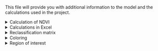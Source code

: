 This file will provide you with additional information to the model and the calculations used in the project. 

<details>
  <summary>Calculation of NDVI</summary>
<br/>

  The formula for the NDVI we calculated with is (A-B)/(A+B). A and B are the clipped and reprojected bands of the Sentinel 2 dataset accordingly.

</details>

<details>
  <summary>Calculations in Excel</summary>
<br/>
  
Input values are the frequency of pixels in a class (like "class 3 = 600.000" means that there are as many pixels having a value inside this class). Because of the homegenic spatial resolution of Sentinel 2 each pixel is 10x10m in size, therefore if you multiply the frequency with 10 you get m<sup>2</sup>. Divide that number by 10.000 and you get hectares, which is better to calculate the sequestration ability with.

</details>

<details>
  <summary>Reclassification matrix</summary>
<br/>

|Value range|Assigned class|Represents|
|-----|-----|-----|
|-1.1 - 0.2|1|no vegetation|
|0.2 - 0.4 |2|low level of vegetation (shrub/grass)|
|0.4 - 0.6 |3|medium level of vegetation (crops)|
|0.6 - 1 |4|high level of vegetation (forest)|

Note: we include values from -1.1, because there are some error values slightly smaller than -1 which we want to include in class 1. Furthermore we want to leave the NoDate value of -9999 as it is and not include it, because the coloring works with this value as well (take a look at the coloring chapter).
  
</details>

<details>
  <summary>Coloring</summary>
<br/>

This is the content of the color definition file:

-9999 255 255 255 0
1 215 25 28 100
2 255 255 120 100
4 26 150 65 100

It is usually structured as "elevation (value), red, green, blue, alpha". The NoData value (-9999) is included to always paint the background white.
We use the color-relief for coloring classes instead (which have specific values).
The option "use smoothly blended colors" enables interpolation of colors between the specified values/classes - if you have more classes, this looks way better. In our case it's not important, but we include it anyways just to have it in case.
  
</details>

<details>
  <summary>Region of interest</summary>
<br/>

If you have problems with extracting your roi from the shapefiles one possible solution could be to change some options in the model:
  
1. Take a look at the shapefiles in your folder from <a href="gadm.org/country">gadm.org</a>. There are different administrative levels and they are different in every country. The highest number usually has the lowest admin level (like towns).
2. If you want to extract a roi from one of the shapefiles, you have to look which shapefile you would need. A city in Germany for example can be found in level 3, a town in level 4 and a Landkreis also in level 3. So it strongly depends on the admin level which shapefile you would need.
3. If you know which shapefile you need and it is not level 3, you have to change some options in the model:
  
</details>

